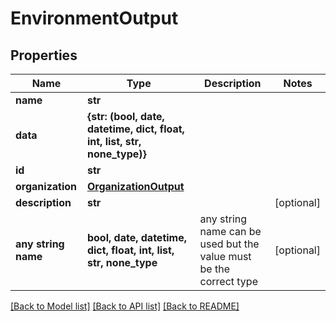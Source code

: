 # EnvironmentOutput


## Properties
Name | Type | Description | Notes
------------ | ------------- | ------------- | -------------
**name** | **str** |  | 
**data** | **{str: (bool, date, datetime, dict, float, int, list, str, none_type)}** |  | 
**id** | **str** |  | 
**organization** | [**OrganizationOutput**](OrganizationOutput.md) |  | 
**description** | **str** |  | [optional] 
**any string name** | **bool, date, datetime, dict, float, int, list, str, none_type** | any string name can be used but the value must be the correct type | [optional]

[[Back to Model list]](../README.md#documentation-for-models) [[Back to API list]](../README.md#documentation-for-api-endpoints) [[Back to README]](../README.md)


